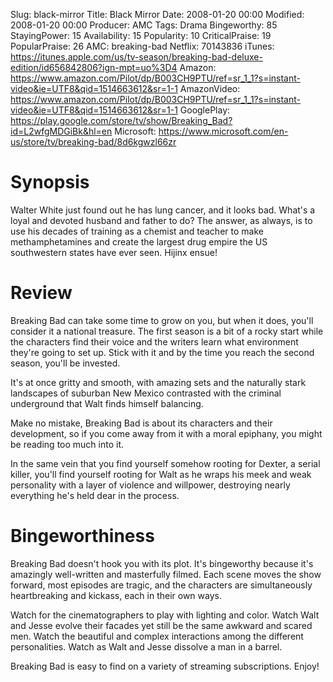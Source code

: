 Slug: black-mirror
Title: Black Mirror
Date: 2008-01-20 00:00
Modified: 2008-01-20 00:00
Producer: AMC
Tags: Drama
Bingeworthy: 85
StayingPower: 15
Availability: 15
Popularity: 10
CriticalPraise: 19
PopularPraise: 26
AMC: breaking-bad
Netflix: 70143836
iTunes: https://itunes.apple.com/us/tv-season/breaking-bad-deluxe-edition/id656842806?ign-mpt=uo%3D4
Amazon: https://www.amazon.com/Pilot/dp/B003CH9PTU/ref=sr_1_1?s=instant-video&ie=UTF8&qid=1514663612&sr=1-1
AmazonVideo: https://www.amazon.com/Pilot/dp/B003CH9PTU/ref=sr_1_1?s=instant-video&ie=UTF8&qid=1514663612&sr=1-1
GooglePlay: https://play.google.com/store/tv/show/Breaking_Bad?id=L2wfgMDGiBk&hl=en
Microsoft: https://www.microsoft.com/en-us/store/tv/breaking-bad/8d6kgwzl66zr

Synopsis
==

Walter White just found out he has lung cancer, and it looks bad. What's a loyal and devoted husband and father to do? The answer, as always, is to use his decades of training as a chemist and teacher to make methamphetamines and create the largest drug empire the US southwestern states have ever seen. Hijinx ensue!

Review
==

Breaking Bad can take some time to grow on you, but when it does, you'll consider it a national treasure. The first season is a bit of a rocky start while the characters find their voice and the writers learn what environment they're going to set up. Stick with it and by the time you reach the second season, you'll be invested.

It's at once gritty and smooth, with amazing sets and the naturally stark landscapes of suburban New Mexico contrasted with the criminal underground that Walt finds himself balancing.

Make no mistake, Breaking Bad is about its characters and their development, so if you come away from it with a moral epiphany, you might be reading too much into it.

In the same vein that you find yourself somehow rooting for Dexter, a serial killer, you'll find yourself rooting for Walt as he wraps his meek and weak personality with a layer of violence and willpower, destroying nearly everything he's held dear in the process.

Bingeworthiness
==

Breaking Bad doesn't hook you with its plot. It's bingeworthy because it's amazingly well-written and masterfully filmed. Each scene moves the show forward, most episodes are tragic, and the characters are simultaneously heartbreaking and kickass, each in their own ways.

Watch for the cinematographers to play with lighting and color. Watch Walt and Jesse evolve their facades yet still be the same awkward and scared men. Watch the beautiful and complex interactions among the different personalities. Watch as Walt and Jesse dissolve a man in a barrel.

Breaking Bad is easy to find on a variety of streaming subscriptions. Enjoy!